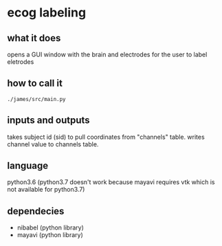# ecog labeling

## what it does
opens a GUI window with the brain and electrodes for the user to label eletrodes

## how to call it
`./james/src/main.py`

## inputs and outputs
takes subject id (sid) to pull coordinates from "channels" table.  writes channel value to channels table.

## language
python3.6 (python3.7 doesn't work because mayavi requires vtk which is not available for python3.7)

## dependecies
- nibabel (python library)
- mayavi (python library)
